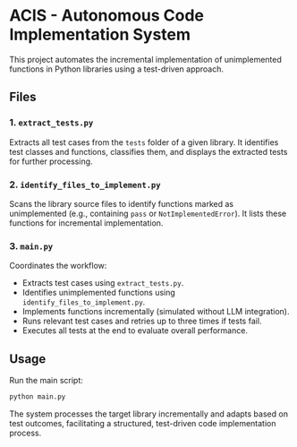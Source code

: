 # ACIS - Autonomous Code Implementation System

This project automates the incremental implementation of unimplemented functions in Python libraries using a test-driven approach.

## Files

### 1. `extract_tests.py`
Extracts all test cases from the `tests` folder of a given library. It identifies test classes and functions, classifies them, and displays the extracted tests for further processing.

### 2. `identify_files_to_implement.py`
Scans the library source files to identify functions marked as unimplemented (e.g., containing `pass` or `NotImplementedError`). It lists these functions for incremental implementation.

### 3. `main.py`
Coordinates the workflow:
- Extracts test cases using `extract_tests.py`.
- Identifies unimplemented functions using `identify_files_to_implement.py`.
- Implements functions incrementally (simulated without LLM integration).
- Runs relevant test cases and retries up to three times if tests fail.
- Executes all tests at the end to evaluate overall performance.

## Usage
Run the main script:
```bash
python main.py
```

The system processes the target library incrementally and adapts based on test outcomes, facilitating a structured, test-driven code implementation process.
